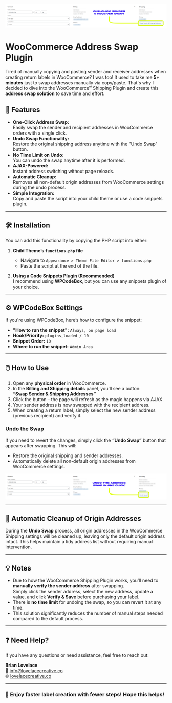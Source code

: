![WooCommerce Address Swap Screenshot](assets/Sender-Receiver-Swap-Example.png)

# WooCommerce Address Swap Plugin

Tired of manually copying and pasting sender and receiver addresses when creating return labels in WooCommerce? I was too! It used to take me **5+ minutes** just to swap addresses manually via copy/paste. That's why I decided to dive into the WooCommerce™ Shipping Plugin and create this **address swap solution** to save time and effort.

## 🚀 Features

- **One-Click Address Swap:**  
  Easily swap the sender and recipient addresses in WooCommerce orders with a single click.
- **Undo Swap Functionality:**  
  Restore the original shipping address anytime with the "Undo Swap" button.
- **No Time Limit on Undo:**  
  You can undo the swap anytime after it is performed.
- **AJAX-Powered:**  
  Instant address switching without page reloads.
- **Automatic Cleanup:**  
  Removes all non-default origin addresses from WooCommerce settings during the undo process.
- **Simple Integration:**  
  Copy and paste the script into your child theme or use a code snippets plugin.

---

## 🛠️ Installation

You can add this functionality by copying the PHP script into either:

1. **Child Theme’s `functions.php` file**  
   - Navigate to `Appearance > Theme File Editor > functions.php`  
   - Paste the script at the end of the file.

2. **Using a Code Snippets Plugin (Recommended)**  
   I recommend using **WPCodeBox**, but you can use any snippets plugin of your choice.

---

## ⚙️ WPCodeBox Settings

If you're using WPCodeBox, here’s how to configure the snippet:

- **"How to run the snippet":** `Always, on page load`
- **Hook/Priority:** `plugins_loaded / 10`
- **Snippet Order:** `10`
- **Where to run the snippet:** `Admin Area`

---

## 🖱️ How to Use

1. Open any **physical order** in WooCommerce.  
2. In the **Billing and Shipping details** panel, you'll see a button:  
   **“Swap Sender & Shipping Addresses”**  
3. Click the button – the page will refresh as the magic happens via AJAX.  
4. Your sender address is now swapped with the recipient address.  
5. When creating a return label, simply select the new sender address (previous recipient) and verify it.

### **Undo the Swap**
If you need to revert the changes, simply click the **“Undo Swap”** button that appears after swapping. This will:

- Restore the original shipping and sender addresses.
- Automatically delete all non-default origin addresses from WooCommerce settings.

![Undo Swap Screenshot](assets/Undo-Swap-Example.png)

---

## 🔄 Automatic Cleanup of Origin Addresses

During the **Undo Swap** process, all origin addresses in the WooCommerce Shipping settings will be cleaned up, leaving only the default origin address intact. This helps maintain a tidy address list without requiring manual intervention.

---

## 💡 Notes

- Due to how the WooCommerce Shipping Plugin works, you’ll need to **manually verify the sender address** after swapping.  
  Simply click the sender address, select the new address, update a value, and click **Verify & Save** before purchasing your label.
- There is **no time limit** for undoing the swap, so you can revert it at any time.
- This solution significantly reduces the number of manual steps needed compared to the default process.

---

## ❓ Need Help?

If you have any questions or need assistance, feel free to reach out:

**Brian Lovelace**  
📧 [info@lovelacecreative.co](mailto:info@lovelacecreative.co)  
🌐 [lovelacecreative.co](https://lovelacecreative.co)

---

### 🚀 Enjoy faster label creation with fewer steps! Hope this helps!
